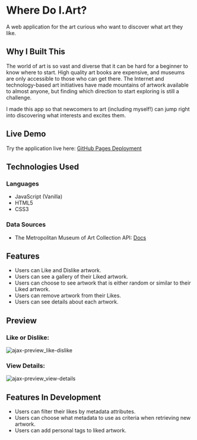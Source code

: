 # Where Do I.Art?

A web application for the art curious who want to discover what art they like.

## Why I Built This

The world of art is so vast and diverse that it can be hard for a beginner to know where to start. High quality art books are expensive, and museums are only accessible to those who can get there. The Internet and technology-based art initiatives have made mountains of artwork available to almost anyone, but finding which direction to start exploring is still a challenge.

I made this app so that newcomers to art (including myself!) can jump right into discovering what interests and excites them.

## Live Demo

Try the application live here: [GitHub Pages Deployment](https://dennisliu9.github.io/ajax-project/)

## Technologies Used

### Languages

* JavaScript (Vanilla)
* HTML5
* CSS3

### Data Sources

* The Metropolitan Museum of Art Collection API: [Docs](https://metmuseum.github.io/)

## Features

* Users can Like and Dislike artwork.
* Users can see a gallery of their Liked artwork.
* Users can choose to see artwork that is either random or similar to their Liked artwork.
* Users can remove artwork from their Likes.
* Users can see details about each artwork.

## Preview

### Like or Dislike:
![ajax-preview_like-dislike](https://user-images.githubusercontent.com/21215658/184455186-3209c651-57c7-4078-9ecb-b551397aaa27.gif)

### View Details:
![ajax-preview_view-details](https://user-images.githubusercontent.com/21215658/184455200-18705554-4529-4183-800b-d61bdd2a87a0.gif)

## Features In Development

* Users can filter their likes by metadata attributes.
* Users can choose what metadata to use as criteria when retrieving new artwork.
* Users can add personal tags to liked artwork.
